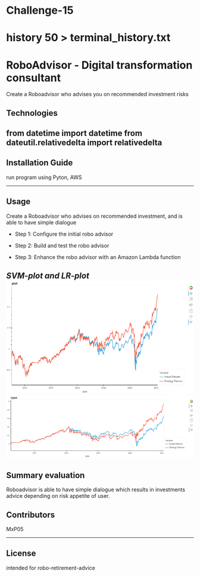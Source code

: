 # Challenge-15
# history 50 > terminal_history.txt

# RoboAdvisor -  Digital transformation consultant
Create a Roboadvisor who advises you on recommended investment risks
## Technologies

from datetime import datetime
from dateutil.relativedelta import relativedelta
---

## Installation Guide
run program using Pyton, AWS

---

## Usage
Create a Roboadvisor who advises on recommended investment, and is able to have simple dialogue


* Step 1: Configure the initial robo advisor

* Step 2: Build and test the robo advisor

* Step 3: Enhance the robo advisor with an Amazon Lambda function


*SVM-plot and  LR-plot*
![SVM](https://github.com/MxP05/Challenge-14/blob/main/Resources/svm.png?raw=true)
![LR](https://github.com/MxP05/Challenge-14/blob/main/Resources/lrplot.png?raw=true)
---
## Summary evaluation
Roboadvisor is able to have simple dialogue which results in investments advice depending on risk appetite of user.

## Contributors

MxP05

---

## License
intended for robo-retirement-advice